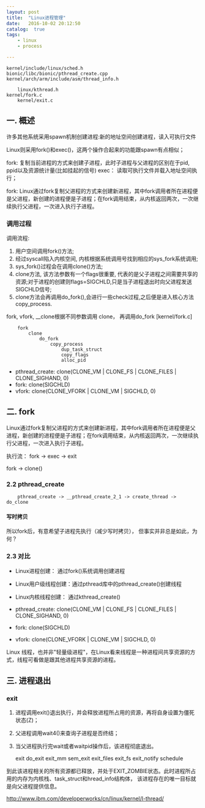 ```yaml
---
layout: post
title:  "Linux进程管理"
date:   2016-10-02 20:12:50
catalog:  true
tags:
    - linux
    - process

---
```


    kernel/include/linux/sched.h
    bionic/libc/bionic/pthread_create.cpp
    kernel/arch/arm/include/asm/thread_info.h

        linux/kthread.h
    kernel/fork.c
        kernel/exit.c


## 一. 概述

许多其他系统采用spawn机制创建进程:新的地址空间创建进程，读入可执行文件

Linux则采用fork()和exec()，这两个操作合起来的功能跟spawn有点相似；

fork: 复制当前进程的方式来创建子进程，此时子进程与父进程的区别在于pid, ppid以及资源统计量(比如挂起的信号)
exec： 读取可执行文件并载入地址空间执行；

fork: Linux通过fork复制父进程的方式来创建新进程，其中fork调用者所在进程便是父进程，新创建的进程便是子进程；在fork调用结束，从内核返回两次，一次继续执行父进程，一次进入执行子进程。



### 调用过程


调用流程:

1. 用户空间调用fork()方法;
2. 经过syscall陷入内核空间, 内核根据系统调用号找到相应的sys_fork系统调用;
3. sys_fork()过程会在调用clone()方法;
4. clone方法, 该方法参数有一个flags很重要, 代表的是父子进程之间需要共享的资源;对于进程的创建则flags=SIGCHLD,只是当子进程退出时向父进程发送SIGCHLD信号;
5. clone方法会再调用do_fork(),会进行一些check过程,之后便是进入核心方法copy_process.


fork, vfork, __clone根据不同参数调用 clone， 再调用do_fork [kernel/fork.c]


        fork
            clone
                do_fork
                    copy_process
                        dup_task_struct
                        copy_flags
                        alloc_pid


- pthread_create: clone(CLONE_VM | CLONE_FS | CLONE_FILES | CLONE_SIGHAND, 0)
- fork: clone(SIGCHLD)
- vfork: clone(CLONE_VFORK | CLONE_VM | SIGCHLD, 0)

## 二. fork


Linux通过fork复制父进程的方式来创建新进程，其中fork调用者所在进程便是父进程，新创建的进程便是子进程；在fork调用结束，从内核返回两次，一次继续执行父进程，一次进入执行子进程。

执行流： fork -> exec -> exit

fork -> clone()

























### 2.2 pthread_create

        pthread_create -> __pthread_create_2_1 -> create_thread -> do_clone


#### 写时拷贝

所以fork后，有意希望子进程先执行（减少写时拷贝）， 但事实并非总是如此，为何？



### 2.3 对比

- Linux进程创建： 通过fork()系统调用创建进程
- Linux用户级线程创建：通过pthread库中的pthread_create()创建线程
- Linux内核线程创建： 通过kthread_create()

- pthread_create: clone(CLONE_VM | CLONE_FS | CLONE_FILES | CLONE_SIGHAND, 0)
- fork: clone(SIGCHLD)
- vfork: clone(CLONE_VFORK | CLONE_VM | SIGCHLD, 0)

Linux 线程，也并非"轻量级进程"，在Linux看来线程是一种进程间共享资源的方式，线程可看做是跟其他进程共享资源的进程。

## 三. 进程退出

### exit

1. 进程调用exit()退出执行，并会释放进程所占用的资源，再将自身设置为僵死状态(Z)；
2. 父进程调用wait4()来查询子进程是否终结；
3. 当父进程执行完wait或者waitpid操作后，该进程彻底退出。

    exit
        do_exit
            exit_mm
            sem_exit
            exit_files
            exit_fs
            exit_notify
            schedule

到此该进程相关的所有资源都已释放，并处于EXIT_ZOMBIE状态。此时进程所占用的内存为内核栈、task_struct和hread_info结构体， 该进程存在的唯一目标就是向父进程提供信息。


http://www.ibm.com/developerworks/cn/linux/kernel/l-thread/

